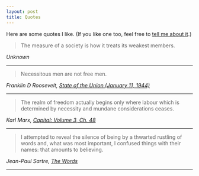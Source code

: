 ```yaml
---
layout: post
title: Quotes
---
```


Here are some quotes I like. (If you like one too, feel free to [tell me about it](/contact).)

> The measure of a society is how it treats its weakest members.

_Unknown_

---

> Necessitous men are not free men.

_Franklin D Roosevelt, [State of the Union (January 11, 1944)](https://web.archive.org/web/20160114073828/http://millercenter.org/president/fdroosevelt/speeches/speech-3955)_

---

> The realm of freedom actually begins only where labour which is determined by necessity and mundane considerations ceases.

_Karl Marx, [Capital: Volume 3, Ch. 48](https://www.marxists.org/archive/marx/works/subject/hist-mat/capital/vol3-ch48.htm)_

---

> I attempted to reveal the silence of being by a thwarted rustling of words and, what was most important, I confused things with their names: that amounts to believing.

_Jean-Paul Sartre, [The Words](https://archive.org/details/words00jean/page/250/mode/2up?q=%22thwarted+rustling+of+words%22)_

---


